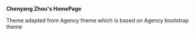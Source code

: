**Chenyang Zhou's HomePage**

Theme adapted from Agency theme which is based on Agency bootstrap theme 
